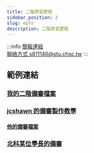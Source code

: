 ```yaml
---
title: 二階學習歷程
sidebar_position: 2
slug: epfo
description: 二階學習歷程
---
```

:::info
[簡報連結](https://pan.brid.cf/d/Microsoft/yuntech/%E5%AD%B8%E7%BF%92%E6%AD%B7%E7%A8%8B%E6%AA%94%E6%A1%88.pptx)  
[聯絡方式 s811146@stu.chsc.tw](mailto:s811146@stu.chsc.tw)
:::

## 範例連結
### [我的二階備審檔案](https://drive.google.com/drive/folders/1cnre4JeC6HcrnEakJeUjdfBD1hcO5tva?usp=sharing)  
### [jcshawn 的備審製作教學](https://jcshawn.com/university-application-documents/)
#### [他的備審檔案](./政大資科學習歷程自述lucker公開版.pdf)
### [北科某位學長的備審]()
